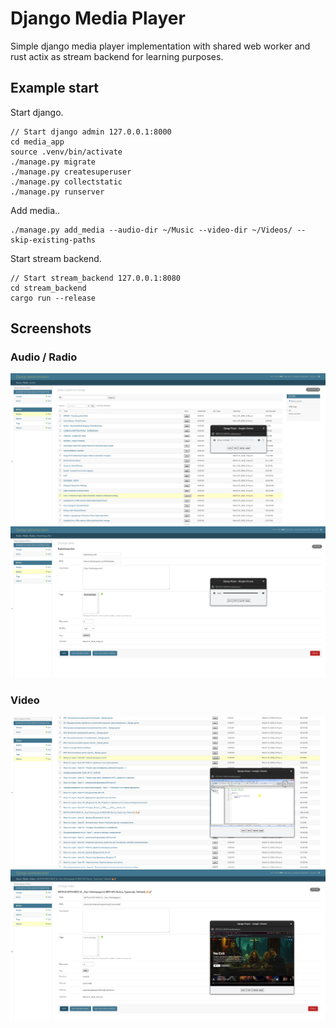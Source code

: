 # Django Media Player

Simple django media player implementation with shared web worker and rust actix as stream backend for learning purposes.

## Example start

Start django.

```
// Start django admin 127.0.0.1:8000
cd media_app
source .venv/bin/activate
./manage.py migrate
./manage.py createsuperuser
./manage.py collectstatic
./manage.py runserver
```

Add media..

```
./manage.py add_media --audio-dir ~/Music --video-dir ~/Videos/ --skip-existing-paths
```

Start stream backend.

```
// Start stream_backend 127.0.0.1:8080
cd stream_backend
cargo run --release
```

## Screenshots

### Audio / Radio

![alt text](images/image.png)
![alt text](images/image-4.png)

### Video

![alt text](images/image-1.png)
![alt text](images/image-5.png)
